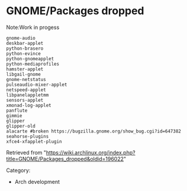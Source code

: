 GNOME/Packages dropped
======================

Note:Work in progess

    gnome-audio
    deskbar-applet
    python-brasero
    python-evince
    python-gnomeapplet
    python-mediaprofiles
    hamster-applet
    libgail-gnome
    gnome-netstatus
    pulseaudio-mixer-applet
    netspeed-applet
    libpanelappletmm
    sensors-applet
    xmonad-log-applet
    panflute
    gimmie
    glipper
    glipper-old 
    alacarte #broken https://bugzilla.gnome.org/show_bug.cgi?id=647382
    seahorse-plugins
    xfce4-xfapplet-plugin

Retrieved from
"https://wiki.archlinux.org/index.php?title=GNOME/Packages_dropped&oldid=196022"

Category:

-   Arch development
